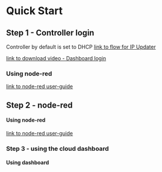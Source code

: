 # Quick Start

## Step 1 - Controller login 

Controller by default is set to DHCP
[link to flow for IP Updater](https://github.com/NubeIO/nube-help/blob/master/flows-edge-io-controller/updateIP.json)


[link to download video - Dashboard login](https://github.com/NubeIO/nube-help/raw/master/videos-edge-dashboard/1%20-%20Login%20to%20Dashboard.mp4)


### Using node-red

[link to node-red user-guide](https://nodered.org/docs/user-guide/)





## Step 2 - node-red

#### Using node-red

[link to node-red user-guide](https://nodered.org/docs/user-guide/)



### Step 3 - using the cloud dashboard

#### Using dashboard
